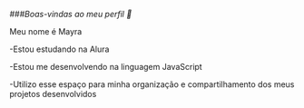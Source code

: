*###Boas-vindas ao meu perfil 💙*

Meu nome é Mayra

-Estou estudando na Alura

-Estou me desenvolvendo na linguagem JavaScript

-Utilizo esse espaço para minha organização e compartilhamento dos meus projetos desenvolvidos
